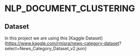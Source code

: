 # NLP_DOCUMENT_CLUSTERING


## Dataset

In this project we are using this [Kaggle Dataset](https://www.kaggle.com/rmisra/news-category-dataset?
select=News_Category_Dataset_v2.json)
